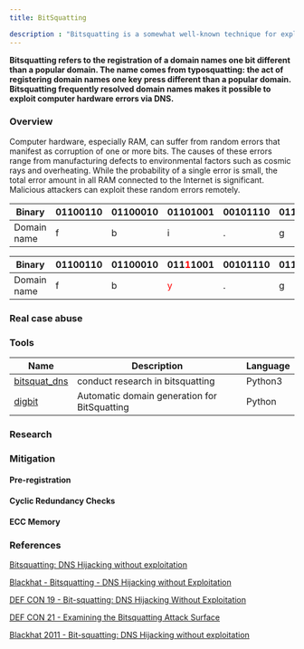 ```yaml
---
title: BitSquatting

description : "Bitsquatting is a somewhat well-known technique for exploiting computer hardware errors"
---
```


**Bitsquatting refers to the registration of a domain names one bit different than a popular domain. The name comes from typosquatting: the act of registering domain names one key press different than a popular domain. Bitsquatting frequently resolved domain names makes it possible to exploit computer hardware errors via DNS.**

### Overview <a id="chapter-1"></a>

Computer hardware, especially RAM, can suffer from random errors that manifest as corruption of one or more bits. The causes of these errors range from manufacturing defects to environmental factors such as cosmic rays and overheating. While the probability of a single error is small, the total error amount in all RAM connected to the Internet is significant. Malicious attackers can exploit these random errors remotely. 

| Binary | 01100110 | 01100010 | 01101001 | 00101110 | 01100111 | 01101111 | 01110110 |
| -------- | -------- | -------- | -------- | ------- | -------- | -------- | -------- | 
| Domain name |  f  |  b  |  i  |  .  |  g  |  o  |  v  |


| Binary | 01100110 | 01100010 | 011<span style="color:red;">1</span>1001 | 00101110 | 01100111 | 01101111 | 01110110 |
| -------- | -------- | -------- | -------- | ------- | -------- | -------- | -------- | 
| Domain name |  f  |  b  |  <span style="color:red;">y</span>  |  .  |  g  |  o  |  v  |

### Real case abuse<a id="chapter-2"></a>

### Tools <a id="chapter-3"></a>

|<div class="fa fa-wrench" aria-hidden="true" style="color: #00CC01;"> </div> Name | Description | Language |
| ------ | ----------- | ------ |
| [bitsquat_dns](https://github.com/benjaminpetrin/bitsquatting) | conduct research in bitsquatting  | Python3 |
| [digbit](https://github.com/mnmnc/digbit) | Automatic domain generation for BitSquatting  | Python |

### Research <a id="chapter-4"></a>

### Mitigation <a id="chapter-5"></a>

#### Pre-registration

#### Cyclic Redundancy Checks

#### ECC Memory

### References <a id="chapter-6"></a>

[Bitsquatting: DNS Hijacking without exploitation](http://dinaburg.org/bitsquatting.html)

[Blackhat - Bitsquatting - DNS Hijacking without Exploitation](https://media.blackhat.com/bh-us-11/Dinaburg/BH_US_11_Dinaburg_Bitsquatting_WP.pdf)

[DEF CON 19 - Bit-squatting: DNS Hijacking Without Exploitation](https://www.youtube.com/watch?v=9WcHsT97suU)

[DEF CON 21 - Examining the Bitsquatting Attack Surface](https://www.youtube.com/watch?v=j2FVFVHVvgg)

[Blackhat 2011 - Bit-squatting: DNS Hijacking without exploitation](https://www.youtube.com/watch?v=_si0FYl_IOA)
